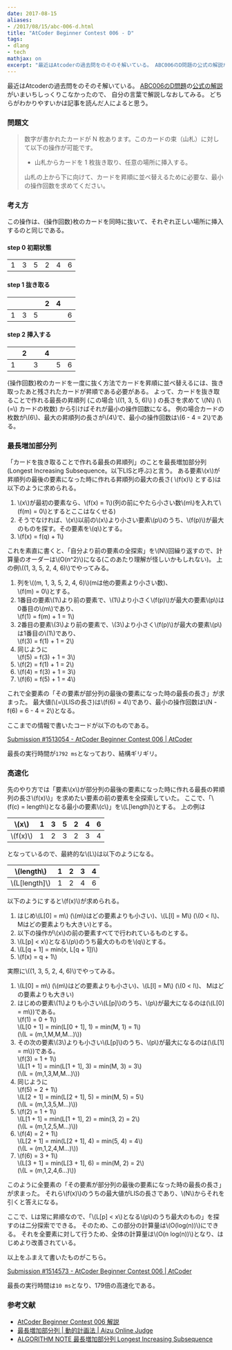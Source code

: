 ```yaml
---
date: 2017-08-15
aliases:
- /2017/08/15/abc-006-d.html
title: "AtCoder Beginner Contest 006 - D"
tags:
- dlang
- tech
mathjax: on
excerpt: "最近はAtcoderの過去問をのそのそ解いている。 ABC006のD問題の公式の解説がいまいちしっくりこなかったので、 自分の言葉で解説しなおしてみる。 どちらがわかりやすいかは記事を読んだ人によると思う。"
---
```


最近はAtcoderの過去問をのそのそ解いている。
[ABC006のD問題](http://abc006.contest.atcoder.jp/tasks/abc006_4)の[公式の解説](https://abc006.contest.atcoder.jp/editorial)がいまいちしっくりこなかったので、
自分の言葉で解説しなおしてみる。
どちらがわかりやすいかは記事を読んだ人によると思う。

### 問題文

> 数字が書かれたカードが N 枚あります。このカードの束（山札）に対して以下の操作が可能です。
> - 山札からカードを 1 枚抜き取り、任意の場所に挿入する。
>
> 山札の上から下に向けて、カードを昇順に並べ替えるために必要な、最小の操作回数を求めてください。

### 考え方

この操作は、{操作回数}枚のカードを同時に抜いて、それぞれ正しい場所に挿入するのと同じである。

#### step 0 初期状態

|  |  |  |  |  |  |
|---|---|---|---|---|---|
| 1 | 3 | 5 | 2 | 4 | 6 |

#### step 1 抜き取る

|  |  |  | 2 | 4 |  |
|---|---|---|---|---|---|
| 1 | 3 | 5 |  |  | 6 |

#### step 2 挿入する

|  | 2 |  | 4 |  |  |
|---|---|---|---|---|---|
| 1 |  | 3 |  | 5 | 6 |

{操作回数}枚のカードを一度に抜く方法でカードを昇順に並べ替えるには、抜き取ったあと残されたカードが昇順である必要がある。
よって、カードを抜き取ることで作れる最長の昇順列 (この場合 \\((1, 3, 5, 6)\\) ) の長さを求めて \\(N\\) (\\(=\\) カードの枚数)
から引けばそれが最小の操作回数になる。
例の場合カードの枚数が\\(6\\)、最大の昇順列の長さが\\(4\\)で、最小の操作回数は\\(6 - 4 = 2\\)である。

### 最長増加部分列

「カードを抜き取ることで作れる最長の昇順列」のことを最長増加部分列(Longest Increasing Subsequence。以下LISと呼ぶ)と言う。
ある要素\\(x\\)が昇順列の最後の要素になった時に作れる昇順列の最大の長さ( \\(f(x)\\) とする)は以下のように求められる。

1. \\(x\\)が最初の要素なら、\\(f(x) = 1\\)(列の前にやたら小さい数\\(m\\)を入れて\\(f(m) = 0\\)とするとここはなくせる)
2. そうでなければ、\\(x\\)以前の\\(x\\)より小さい要素\\(p\\)のうち、\\(f(p)\\)が最大のものを探す。その要素を\\(q\\)とする。
3. \\(f(x) = f(q) + 1\\)

これを素直に書くと、「自分より前の要素の全探索」を\\(N\\)回繰り返すので、計算量のオーダーは\\(O(n^2)\\)になる(このあたり理解が怪しいかもしれない)。
上の例\\((1, 3, 5, 2, 4, 6)\\)でやってみる。

1. 列を\\((m, 1, 3, 5, 2, 4, 6)\\)(mは他の要素より小さい数)、  
    \\(f(m) = 0\\)とする。
2. 1番目の要素\\(1\\)より前の要素で、\\(1\\)より小さく\\(f(p)\\)が最大の要素\\(p\\)は0番目の\\(m\\)であり、  
    \\(f(1) = f(m) + 1 = 1\\)
3. 2番目の要素\\(3\\)より前の要素で、\\(3\\)より小さく\\(f(p)\\)が最大の要素\\(p\\)は1番目の\\(1\\)であり、  
    \\(f(3) = f(1) + 1 = 2\\)
4. 同じように  
    \\(f(5) = f(3) + 1 = 3\\)
5. \\(f(2) = f(1) + 1 = 2\\)
6. \\(f(4) = f(3) + 1 = 3\\)
7. \\(f(6) = f(5) + 1 = 4\\)

これで全要素の「その要素が部分列の最後の要素になった時の最長の長さ」が求まった。
最大値(\\(=\\)LISの長さ)は\\(f(6) = 4\\)であり、最小の操作回数は\\(N - f(6) = 6 - 4 = 2\\)となる。

ここまでの情報で書いたコードが以下のものである。

[Submission #1513054 - AtCoder Beginner Contest 006 \| AtCoder](http://abc006.contest.atcoder.jp/submissions/1513054)

最長の実行時間が`1792 ms`となっており、結構ギリギリ。

### 高速化

先のやり方では「要素\\(x\\)が部分列の最後の要素になった時に作れる最長の昇順列の長さ\\(f(x)\\)」を求めたい要素の前の要素を全探索していた。
ここで、「\\(f(c) = length\\)となる最小の要素\\(c\\)」を\\(L[length]\\)とする。
上の例は

| \\(x\\) | 1 | 3 | 5 | 2 | 4 | 6 |
|------------|---|---|---|---|---|---|
| \\(f(x)\\) | 1 | 2 | 3 | 2 | 3 | 4 |

となっているので、最終的な\\(L\\)は以下のようになる。

| \\(length\\) | 1 | 2 | 3 | 4 |
|---------|---|---|---|---|
| \\(L[length]\\) | 1 | 2 | 4 | 6 |

以下のようにすると\\(f(x)\\)が求められる。

1. はじめ\\(L[0] = m\\) (\\(m\\)はどの要素よりも小さい)、\\(L[l] = M\\) (\\(0 < l\\)、Mはどの要素よりも大きい)とする。
2. 以下の操作が\\(x\\)の前の要素すべてで行われているものとする。
3. \\(L[p] < x\\)となる\\(p\\)のうち最大のものを\\(q\\)とする。
4. \\(L[q + 1] = min(x, L[q + 1])\\)
5. \\(f(x) = q + 1\\)

実際に\\((1, 3, 5, 2, 4, 6)\\)でやってみる。

1. \\(L[0] = m\\) (\\(m\\)はどの要素よりも小さい)、\\(L[l] = M\\) (\\(0 < l\\)、 Mはどの要素よりも大きい)
2. はじめの要素\\(1\\)よりも小さい\\(L[p]\\)のうち、\\(p\\)が最大になるのは(\\(L[0] = m\\))である。  
    \\(f(1) = 0 + 1\\)  
    \\(L[0 + 1] = min(L[0 + 1], 1) = min(M, 1) = 1\\)  
    (\\(L = (m,1,M,M,M...)\\))
3. その次の要素\\(3\\)よりも小さい\\(L[p]\\)のうち、\\(p\\)が最大になるのは(\\(L[1] = m\\))である。  
    \\(f(3) = 1 + 1\\)  
    \\(L[1 + 1] = min(L[1 + 1], 3) = min(M, 3) = 3\\)  
    (\\(L = (m,1,3,M,M...)\\))
4. 同じように  
    \\(f(5) = 2 + 1\\)  
    \\(L[2 + 1] = min(L[2 + 1], 5) = min(M, 5) = 5\\)  
    (\\(L = (m,1,3,5,M...)\\))
5. \\(f(2) = 1 + 1\\)  
    \\(L[1 + 1] = min(L[1 + 1], 2) = min(3, 2) = 2\\)  
    (\\(L = (m,1,2,5,M...)\\))
6. \\(f(4) = 2 + 1\\)  
    \\(L[2 + 1] = min(L[2 + 1], 4) = min(5, 4) = 4\\)  
    (\\(L = (m,1,2,4,M...)\\))
7. \\(f(6) = 3 + 1\\)  
    \\(L[3 + 1] = min(L[3 + 1], 6) = min(M, 2) = 2\\)  
    (\\(L = (m,1,2,4,6...)\\))

このように全要素の「その要素が部分列の最後の要素になった時の最長の長さ」が求まった。
それら\\(f(x)\\)のうちの最大値がLISの長さであり、\\(N\\)からそれを引くと答えになる。

ここで、Lは常に昇順なので、「\\(L[p] < x\\)となる\\(p\\)のうち最大のもの」を探すのは二分探索でできる。
そのため、この部分の計算量は\\(O(log(n))\\)にできる。
それを全要素に対して行うため、全体の計算量は\\(O(n log(n))\\)となり、はじめより改善されている。

以上をふまえて書いたものがこちら。

[Submission #1514573 - AtCoder Beginner Contest 006 \| AtCoder](http://abc006.contest.atcoder.jp/submissions/1514573)

最長の実行時間は`10 ms`となり、179倍の高速化である。

### 参考文献

 - [AtCoder Beginner Contest 006 解説](https://www.slideshare.net/chokudai/abc006)
 - [最長増加部分列 \| 動的計画法 \| Aizu Online Judge](http://judge.u-aizu.ac.jp/onlinejudge/commentary.jsp?id=DPL_1_D)
 - [ALGORITHM NOTE 最長増加部分列 Longest Increasing Subsequence](http://algorithms.blog55.fc2.com/blog-entry-130.html)